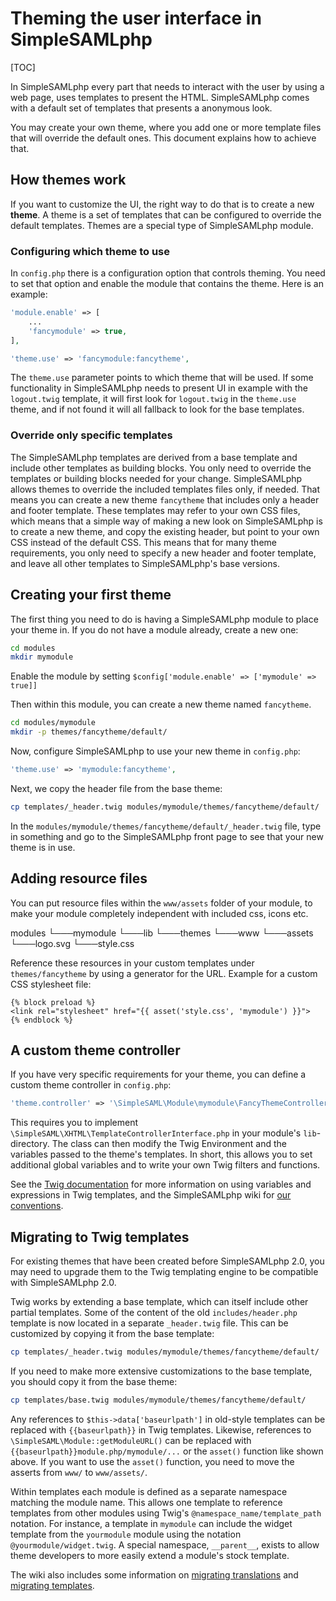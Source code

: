 # Theming the user interface in SimpleSAMLphp

[TOC]

In SimpleSAMLphp every part that needs to interact with the user by using a web page, uses templates to present the HTML. SimpleSAMLphp comes with a default set of templates that presents a anonymous look.

You may create your own theme, where you add one or more template files that will override the default ones. This document explains how to achieve that.

## How themes work

If you want to customize the UI, the right way to do that is to create a new **theme**. A theme is a set of templates that can be configured to override the default templates. Themes are a special type of SimpleSAMLphp module.

### Configuring which theme to use

In `config.php` there is a configuration option that controls theming. You need to set that option and enable the module that contains the theme. Here is an example:

```php
'module.enable' => [
    ...
    'fancymodule' => true,
],

'theme.use' => 'fancymodule:fancytheme',
```

The `theme.use` parameter points to which theme that will be used. If some functionality in SimpleSAMLphp needs to present UI in example with the `logout.twig` template, it will first look for `logout.twig` in the `theme.use` theme, and if not found it will all fallback to look for the base templates.

### Override only specific templates

The SimpleSAMLphp templates are derived from a base template and include other templates as building blocks. You only need to override the templates or building blocks needed for your change.
SimpleSAMLphp allows themes to override the included templates files only, if needed. That means you can create a new theme `fancytheme` that includes only a header and footer template. These templates may refer to your own CSS files, which means that a simple way of making a new look on SimpleSAMLphp is to create a new theme, and copy the existing header, but point to your own CSS instead of the default CSS. This means that for many theme requirements, you only need to specify a new header and footer template, and leave all other templates to SimpleSAMLphp's base versions.

## Creating your first theme

The first thing you need to do is having a SimpleSAMLphp module to place your theme in. If you do not have a module already, create a new one:

```bash
cd modules
mkdir mymodule
```

Enable the module by setting `$config['module.enable' => ['mymodule' => true]]`

Then within this module, you can create a new theme named `fancytheme`.

```bash
cd modules/mymodule
mkdir -p themes/fancytheme/default/
```

Now, configure SimpleSAMLphp to use your new theme in `config.php`:

```php
'theme.use' => 'mymodule:fancytheme',
```

Next, we copy the header file from the base theme:

```bash
cp templates/_header.twig modules/mymodule/themes/fancytheme/default/
```

In the `modules/mymodule/themes/fancytheme/default/_header.twig` file, type in something and go to the SimpleSAMLphp front page to see that your new theme is in use.

## Adding resource files

You can put resource files within the `www/assets` folder of your module, to make your module completely independent with included css, icons etc.

modules
└───mymodule
    └───lib
    └───themes
    └───www
        └───assets
            └───logo.svg
            └───style.css

Reference these resources in your custom templates under `themes/fancytheme` by using a generator for the URL.
Example for a custom CSS stylesheet file:

```twig
{% block preload %}
<link rel="stylesheet" href="{{ asset('style.css', 'mymodule') }}">
{% endblock %}
```

## A custom theme controller

If you have very specific requirements for your theme, you can define a custom theme controller
in `config.php`:

```php
'theme.controller' => '\SimpleSAML\Module\mymodule\FancyThemeController',
```

This requires you to implement `\SimpleSAML\XHTML\TemplateControllerInterface.php` in your module's `lib`-directory.
The class can then modify the Twig Environment and the variables passed to the theme's templates. In short, this allows you to set additional global variables and to write your own Twig filters and functions.

See the [Twig documentation](https://twig.symfony.com/doc/2.x/templates.html) for more information on using variables and expressions in Twig templates, and the SimpleSAMLphp wiki for [our conventions](https://github.com/simplesamlphp/simplesamlphp/wiki/Twig-conventions).

## Migrating to Twig templates

For existing themes that have been created before SimpleSAMLphp 2.0, you may need to upgrade them to the Twig
templating engine to be compatible with SimpleSAMLphp 2.0.

Twig works by extending a base template, which can itself include other partial templates. Some of the content of the old `includes/header.php` template is now located in a separate `_header.twig` file. This can be customized by copying it from the base template:

```bash
cp templates/_header.twig modules/mymodule/themes/fancytheme/default/
```

If you need to make more extensive customizations to the base template, you should copy it from the base theme:

```bash
cp templates/base.twig modules/mymodule/themes/fancytheme/default/
```

Any references to `$this->data['baseurlpath']` in old-style templates can be replaced with `{{baseurlpath}}` in Twig templates. Likewise, references to `\SimpleSAML\Module::getModuleURL()` can be replaced with `{{baseurlpath}}module.php/mymodule/...` or the `asset()` function like shown above.
If you want to use the `asset()` function, you need to move the asserts from `www/` to `www/assets/`.

Within templates each module is defined as a separate namespace matching the module name. This allows one template to reference templates from other modules using Twig's `@namespace_name/template_path` notation. For instance, a template in `mymodule` can include the widget template from the `yourmodule` module using the notation `@yourmodule/widget.twig`. A special namespace, `__parent__`, exists to allow theme developers to more easily extend a module's stock template.

The wiki also includes some information on [migrating translations](https://github.com/simplesamlphp/simplesamlphp/wiki/Migrating-translation-in-Twig) and [migrating templates](https://github.com/simplesamlphp/simplesamlphp/wiki/Twig:-Migrating-templates).
